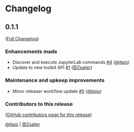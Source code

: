 # Changelog

<!-- <START NEW CHANGELOG ENTRY> -->

## 0.1.1

([Full Changelog](https://github.com/jupyter-ai-contrib/jupyterlab-commands-toolkit/compare/fa79045ff55a66e603f38ce6347902695a1994c2...dcf69adaaf174bd60f849da25cb37622c03eefb8))

### Enhancements made

- Discover and execute JupyterLab commands [#4](https://github.com/jupyter-ai-contrib/jupyterlab-commands-toolkit/pull/4) ([@jtpio](https://github.com/jtpio))
- Update to new toolkit API [#1](https://github.com/jupyter-ai-contrib/jupyterlab-commands-toolkit/pull/1) ([@Zsailer](https://github.com/Zsailer))

### Maintenance and upkeep improvements

- Minor releaser workflow update [#5](https://github.com/jupyter-ai-contrib/jupyterlab-commands-toolkit/pull/5) ([@jtpio](https://github.com/jtpio))

### Contributors to this release

([GitHub contributors page for this release](https://github.com/jupyter-ai-contrib/jupyterlab-commands-toolkit/graphs/contributors?from=2025-06-24&to=2025-09-16&type=c))

[@jtpio](https://github.com/search?q=repo%3Ajupyter-ai-contrib%2Fjupyterlab-commands-toolkit+involves%3Ajtpio+updated%3A2025-06-24..2025-09-16&type=Issues) | [@Zsailer](https://github.com/search?q=repo%3Ajupyter-ai-contrib%2Fjupyterlab-commands-toolkit+involves%3AZsailer+updated%3A2025-06-24..2025-09-16&type=Issues)

<!-- <END NEW CHANGELOG ENTRY> -->
